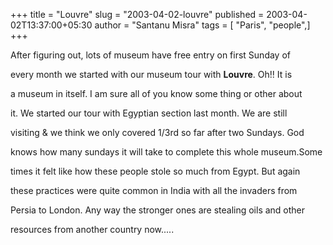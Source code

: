+++
title = "Louvre"
slug = "2003-04-02-louvre"
published = 2003-04-02T13:37:00+05:30
author = "Santanu Misra"
tags = [ "Paris", "people",]
+++




After figuring out, lots of museum have free entry on first Sunday of

every month we started with our museum tour with **Louvre**. Oh!! It is

a museum in itself. I am sure all of you know some thing or other about

it. We started our tour with Egyptian section last month. We are still

visiting & we think we only covered 1/3rd so far after two Sundays. God

knows how many sundays it will take to complete this whole museum.Some

times it felt like how these people stole so much from Egypt. But again

these practices were quite common in India with all the invaders from

Persia to London. Any way the stronger ones are stealing oils and other

resources from another country now.....
